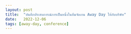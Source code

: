 ```yaml
---
layout: post
title:  "บันทึกประสบการณ์การเป็นหนึ่งในทีมจัดงาน Away Day ให้กับบริษัท"
date:   2022-12-06
tags: [away-day, conference]
---
```

